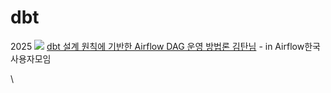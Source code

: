 # dbt

2025 ![](<../.gitbook/assets/image (8).png>) [dbt 설계 원칙에 기반한 Airflow DAG 운영 방법론 김탄님](https://www.youtube.com/watch?v=P7ize0MLY8w) - in Airflow한국사용자모임

\
